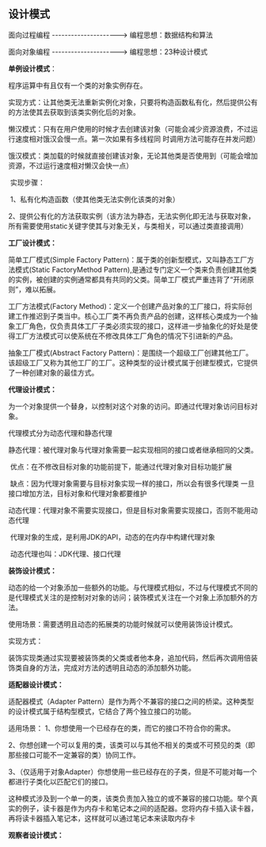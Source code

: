 ## 设计模式

面向过程编程 ---------------------> 编程思想：数据结构和算法

面向对象编程 ---------------------> 编程思想：23种设计模式 

**单例设计模式**：

程序运算中有且仅有一个类的对象实例存在。

实现方式：让其他类无法重新实例化对象，只要将构造函数私有化，然后提供公有的方法使其去获取到该类实例化后的对象。

​		懒汉模式：只有在用户使用的时候才去创建该对象（可能会减少资源浪费，不过运行速度相对饿汉会慢一点。第一次如果有多线程同							时调用方法可能存在并发问题）

​		饿汉模式：类加载的时候就直接创建该对象，无论其他类是否使用到（可能会增加资源，不过运行速度相对懒汉会快一点）

​		实现步骤：

​					1、私有化构造函数（使其他类无法实例化该类的对象）

​					2、提供公有化的方法获取实例（该方法为静态，无法实例化即无法与获取对象，所有需要使用static关键字使其与对象无关，与类相关，可以通过类直接调用）

**工厂设计模式：**

简单工厂模式(Simple Factory Pattern)：属于类的创新型模式，又叫静态工厂方法模式(Static FactoryMethod Pattern),是通过专门定义一个类来负责创建其他类的实例，被创建的实例通常都具有共同的父类。简单工厂模式严重违背了“开闭原则”，难以拓展。

工厂方法模式(Factory Method)：定义一个创建产品对象的工厂接口，将实际创建工作推迟到子类当中。核心工厂类不再负责产品的创建，这样核心类成为一个抽象工厂角色，仅负责具体工厂子类必须实现的接口，这样进一步抽象化的好处是使得工厂方法模式可以使系统在不修改具体工厂角色的情况下引进新的产品。

抽象工厂模式(Abstract Factory Pattern)：是围绕一个超级工厂创建其他工厂。该超级工厂又称为其他工厂的工厂。这种类型的设计模式属于创建型模式，它提供了一种创建对象的最佳方式。

**代理设计模式：**

为一个对象提供一个替身，以控制对这个对象的访问。即通过代理对象访问目标对象。

代理模式分为动态代理和静态代理

​		静态代理：被代理对象与代理对象需要一起实现相同的接口或者继承相同的父类。

​				优点：在不修改目标对象的功能前提下，能通过代理对象对目标功能扩展

​				缺点：因为代理对象需要与目标对象实现一样的接口，所以会有很多代理类
​							一旦接口增加方法，目标对象和代理对象都要维护

​		动态代理：代理对象不需要实现接口，但是目标对象需要实现接口，否则不能用动态代理

​							代理对象的生成，是利用JDK的API，动态的在内存中构建代理对象

​							动态代理也叫：JDK代理、接口代理

**装饰设计模式：**

动态的给一个对象添加一些额外的功能。与代理模式相似，不过与代理模式不同的是代理模式关注的是控制对对象的访问；装饰模式关注在一个对象上添加额外的方法。

使用场景：需要透明且动态的拓展类的功能时候就可以使用装饰设计模式。

实现方式：

​		装饰实现类通过实现要被装饰类的父类或者他本身，追加代码，然后再次调用倍装饰类自身的方法，完成对方法的透明且动态的添加额外功能。

**适配器设计模式：**

适配器模式（Adapter Pattern）是作为两个不兼容的接口之间的桥梁。这种类型的设计模式属于结构型模式，它结合了两个独立接口的功能。

适用场景： 1、你想使用一个已经存在的类，而它的接口不符合你的需求。

​					2、你想创建一个可以复用的类，该类可以与其他不相关的类或不可预见的类（即那些接口可能不一定兼容的类）协同工作。

​					3、（仅适用于对象Adapter）你想使用一些已经存在的子类，但是不可能对每一个都进行子类化以匹配它们的接口。

这种模式涉及到一个单一的类，该类负责加入独立的或不兼容的接口功能。举个真实的例子，读卡器是作为内存卡和笔记本之间的适配器。您将内存卡插入读卡器，再将读卡器插入笔记本，这样就可以通过笔记本来读取内存卡

**观察者设计模式：**

